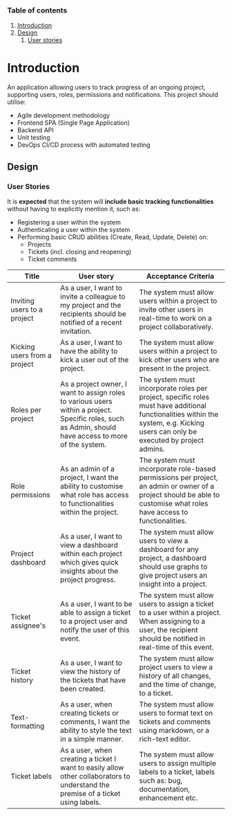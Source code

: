 ### Table of contents
1. [Introduction](#introduction)
2. [Design](#design)
    1. [User stories](#user-stories)
    
# Introduction
An application allowing users to track progress of an ongoing project, supporting users, roles, permissions and notifications. This project should utilise:
- Agile development methodology
- Frontend SPA (Single Page Application)
- Backend API
- Unit testing
- DevOps CI/CD process with automated testing
    
## Design
### User Stories

It is **expected** that the system will **include basic tracking functionalities** without having to explicitly mention it, such as: 
- Registering a user within the system 
- Authenticating a user within the system
- Performing basic CRUD abilities (Create, Read, Update, Delete) on:
  - Projects
  - Tickets (incl. closing and reopening)
  - Ticket comments

| Title           | User story                                   | Acceptance Criteria      |
| -------------   | -------------------------------------------- | ------------------------ |
| Inviting users to a project | As a user, I want to invite a colleague to my project and the recipients should be notified of a recent invitation. | The system must allow users within a project to invite other users in real-time to work on a project collaboratively. |
| Kicking users from a project | As a user, I want to have the ability to kick a user out of the project. | The system must allow users within a project to kick other users who are present in the project. |
| Roles per project | As a project owner, I want to assign roles to various users within a project. Specific roles, such as Admin, should have access to more of the system. | The system must incorporate roles per project, specific roles must have additional functionalities within the system, e.g. Kicking users can only be executed by project admins. |
| Role permissions | As an admin of a project, I want the ability to customise what role has access to functionalities within the project. | The system must incorporate role-based permissions per project, an admin or owner of a project should be able to customise what roles have access to functionalities. |
| Project dashboard | As a user, I want to view a dashboard within each project which gives quick insights about the project progress. | The system must allow users to view a dashboard for any project, a dashboard should use graphs to give project users an insight into a project. |
| Ticket assignee's | As a user, I want to be able to assign a ticket to a project user and notify the user of this event. | The system must allow users to assign a ticket to a user within a project. When assigning to a user, the recipient should be notified in real-time of this event. |
| Ticket history | As a user, I want to view the history of the tickets that have been created. | The system must allow project users to view a history of all changes, and the time of change, to a ticket. |
| Text-formatting | As a user, when creating tickets or comments, I want the ability to style the text in a simple manner. | The system must allow users to format text on tickets and comments using markdown, or a rich-text editor. |
| Ticket labels | As a user, when creating a ticket I want to easily allow other collaborators to understand the premise of a ticket using labels. | The system must allow users to assign multiple labels to a ticket, labels such as: bug, documentation, enhancement etc. |
